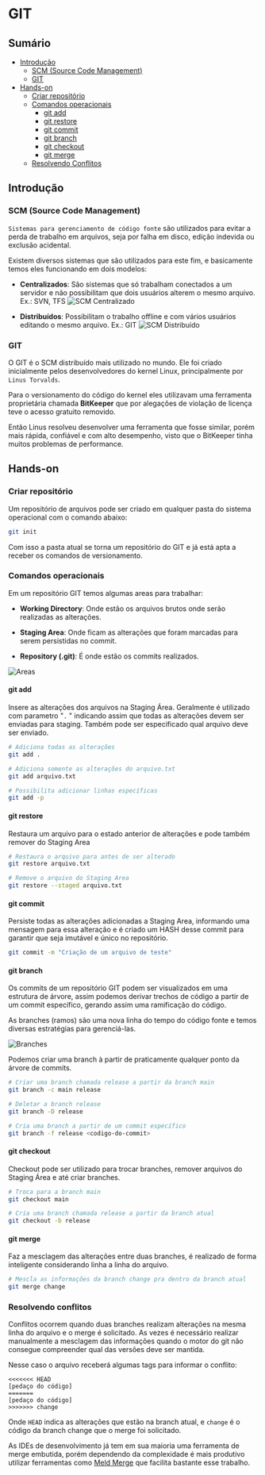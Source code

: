 # GIT

## Sumário

* [Introdução](#introdução)
    * [SCM (Source Code Management)](#scm-source-code-management)
    * [GIT](#git-1)
* [Hands-on](#hands-on)
    * [Criar repositório](#criar-repositório)
    * [Comandos operacionais](#comandos-operacionais)
        * [git add](#git-add)
        * [git restore](#git-restore)
        * [git commit](#git-commit)
        * [git branch](#git-branch)
        * [git checkout](#git-checkout)
        * [git merge](#git-merge)
    * [Resolvendo Conflitos](#resolvendo-conflitos)

## Introdução

### SCM (Source Code Management)

`Sistemas para gerenciamento de código fonte` são utilizados para evitar a perda de trabalho em arquivos, seja por falha em disco, edição indevida ou exclusão acidental.

Existem diversos sistemas que são utilizados para este fim, e basicamente temos eles funcionando em dois modelos:

- **Centralizados**: São sistemas que só trabalham conectados a um servidor e não possibilitam que dois usuários alterem o mesmo arquivo. Ex.: SVN, TFS
![SCM Centralizado](images/centralized.png)

- **Distribuídos**: Possibilitam o trabalho offline e com vários usuários editando o mesmo arquivo. Ex.: GIT
![SCM Distribuído](images/distributed.png)

### GIT

O GIT é o SCM distribuído mais utilizado no mundo. Ele foi criado inicialmente pelos desenvolvedores do kernel Linux, principalmente por `Linus Torvalds`.

Para o versionamento do código do kernel eles utilizavam uma ferramenta proprietária chamada **BitKeeper** que por alegações de violação de licença teve o acesso gratuito removido.

Então Linus resolveu desenvolver uma ferramenta que fosse similar, porém mais rápida, confiável e com alto desempenho, visto que o BitKeeper tinha muitos problemas de performance.

## Hands-on

### Criar repositório
Um repositório de arquivos pode ser criado em qualquer pasta do sistema operacional com o comando abaixo:

```sh
git init
```

Com isso a pasta atual se torna um repositório do GIT e já está apta a receber os comandos de versionamento.

### Comandos operacionais

Em um repositório GIT temos algumas areas para trabalhar:

- **Working Directory**: Onde estão os arquivos brutos onde serão realizadas as alterações.

- **Staging Area**: Onde ficam as alterações que foram marcadas para serem persistidas no commit.

- **Repository (.git)**: É onde estão os commits realizados.

![Areas](images/areas.png)

#### **git add**

Insere as alterações dos arquivos na Staging Área. Geralmente é utilizado com parametro "`.` " indicando assim que todas as alterações devem ser enviadas para staging.
Também pode ser especificado qual arquivo deve ser enviado.

```sh
# Adiciona todas as alterações
git add .

# Adiciona somente as alterações do arquivo.txt
git add arquivo.txt

# Possibilita adicionar linhas específicas
git add -p
```

#### **git restore**

Restaura um arquivo para o estado anterior de alterações e pode também remover do Staging Area

```sh
# Restaura o arquivo para antes de ser alterado
git restore arquivo.txt

# Remove o arquivo do Staging Area
git restore --staged arquivo.txt
```

#### **git commit**

Persiste todas as alterações adicionadas a Staging Area, informando uma mensagem para essa alteração e é criado um HASH desse commit para garantir que seja imutável e único no repositório.

```sh
git commit -m "Criação de um arquivo de teste"
```

#### **git branch**

Os commits de um repositório GIT podem ser visualizados em uma estrutura de árvore, assim podemos derivar trechos de código a partir de um commit específico, gerando assim uma ramificação do código.

As branches (ramos) são uma nova linha do tempo do código fonte e temos diversas estratégias para gerenciá-las.

![Branches](images/flow.png)

Podemos criar uma branch à partir de praticamente qualquer ponto da árvore de commits.

```sh
# Criar uma branch chamada release a partir da branch main
git branch -c main release

# Deletar a branch release
git branch -D release

# Cria uma branch a partir de um commit específico
git branch -f release <codigo-do-commit>
```

#### **git checkout**

Checkout pode ser utilizado para trocar branches, remover arquivos do Staging Área e até criar branches.

```sh
# Troca para a branch main
git checkout main

# Cria uma branch chamada release a partir da branch atual
git checkout -b release
```

#### **git merge**

Faz a mesclagem das alterações entre duas branches, é realizado de forma inteligente considerando linha a linha do arquivo.

```sh
# Mescla as informações da branch change pra dentro da branch atual
git merge change
```

### Resolvendo conflitos

Conflitos ocorrem quando duas branches realizam alterações na mesma linha do arquivo e o merge é solicitado.
As vezes é necessário realizar manualmente a mesclagem das informações quando o motor do git não consegue compreender qual das versões deve ser mantida.

Nesse caso o arquivo receberá algumas tags para informar o conflito:
```
<<<<<<< HEAD
[pedaço do código]
=======
[pedaço do código]
>>>>>>> change
```

Onde `HEAD` indica as alterações que estão na branch atual, e `change` é o código da branch change que o merge foi solicitado.

As IDEs de desenvolvimento já tem em sua maioria uma ferramenta de merge embutida, porém dependendo da complexidade é mais produtivo utilizar ferramentas como [Meld Merge](http://meldmerge.org/) que facilita bastante esse trabalho.

<!-- ### Desfazendo alterações

```sh
git reset
git revert
```

### Trabalhando com Servidor

```sh
git remote
git push
git fetch 
git pull
``` -->